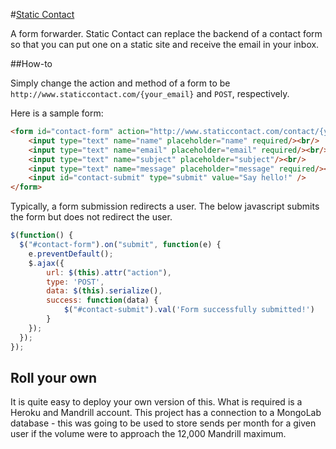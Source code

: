 #[Static Contact](http://www.staticcontact.com)

A form forwarder. Static Contact can replace the backend of a contact form so that you can put one on a static site and receive the email in your inbox.

##How-to

Simply change the action and method of a form to be `http://www.staticcontact.com/{your_email}` and `POST`, respectively.

Here is a sample form:

``` HTML
<form id="contact-form" action="http://www.staticcontact.com/contact/{your_email}" method="POST">
    <input type="text" name="name" placeholder="name" required/><br/>
    <input type="text" name="email" placeholder="email" required/><br/>
    <input type="text" name="subject" placeholder="subject"/><br/>
    <input type="text" name="message" placeholder="message" required/><br/>
    <input id="contact-submit" type="submit" value="Say hello!" />
</form>
```

Typically, a form submission redirects a user. The below javascript submits the form but does not redirect the user.

``` js
$(function() {
  $("#contact-form").on("submit", function(e) {
    e.preventDefault();
    $.ajax({
        url: $(this).attr("action"),
        type: 'POST',
        data: $(this).serialize(),
        success: function(data) {
            $("#contact-submit").val('Form successfully submitted!')
        }
    });
  });
});
```

## Roll your own

It is quite easy to deploy your own version of this. What is required is a Heroku and Mandrill account. This project has a connection to a MongoLab database - this was going to be used to store sends per month for a given user if the volume were to approach the 12,000 Mandrill maximum.
